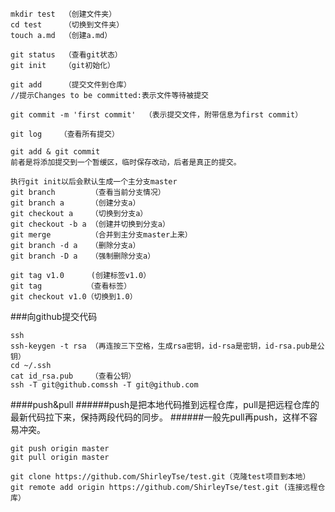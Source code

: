 ```
mkdir test  （创建文件夹）
cd test     （切换到文件夹）
touch a.md  （创建a.md）
```
```
git status  （查看git状态）
git init    （git初始化）
```
```
git add     （提交文件到仓库）
//提示Changes to be committed:表示文件等待被提交
```
```
git commit -m 'first commit'  （表示提交文件，附带信息为first commit）
```
```
git log    （查看所有提交）
```
```
git add & git commit
前者是将添加提交到一个暂缓区，临时保存改动，后者是真正的提交。
```
```
执行git init以后会默认生成一个主分支master
git branch        （查看当前分支情况）
git branch a      （创建分支a）
git checkout a    （切换到分支a）
git checkout -b a （创建并切换到分支a）
git merge         （合并到主分支master上来）
git branch -d a   （删除分支a）
git branch -D a   （强制删除分支a）
```
```
git tag v1.0      (创建标签v1.0）
git tag          （查看标签）
git checkout v1.0（切换到1.0）
```
###向github提交代码
```
ssh
ssh-keygen -t rsa （再连按三下空格，生成rsa密钥，id-rsa是密钥，id-rsa.pub是公钥）
cd ~/.ssh
cat id_rsa.pub    （查看公钥）
ssh -T git@github.comssh -T git@github.com
```
####push&pull
######push是把本地代码推到远程仓库，pull是把远程仓库的最新代码拉下来，保持两段代码的同步。
######一般先pull再push，这样不容易冲突。
```
git push origin master
git pull origin master
```
```
git clone https://github.com/ShirleyTse/test.git（克隆test项目到本地）
git remote add origin https://github.com/ShirleyTse/test.git (连接远程仓库）
```